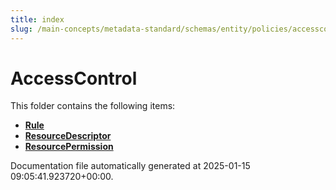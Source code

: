 ```yaml
---
title: index
slug: /main-concepts/metadata-standard/schemas/entity/policies/accesscontrol
---
```


# AccessControl

This folder contains the following items:

- [**Rule**](/main-concepts/metadata-standard/schemas/entity/policies/accesscontrol/rule)
- [**ResourceDescriptor**](/main-concepts/metadata-standard/schemas/entity/policies/accesscontrol/resourcedescriptor)
- [**ResourcePermission**](/main-concepts/metadata-standard/schemas/entity/policies/accesscontrol/resourcepermission)


Documentation file automatically generated at 2025-01-15 09:05:41.923720+00:00.

